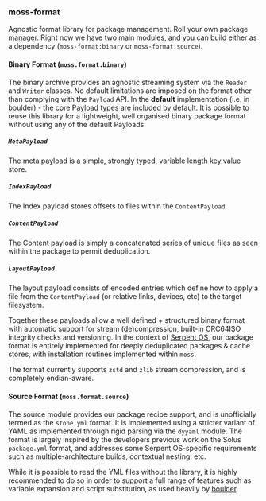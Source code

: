 ### moss-format

Agnostic format library for package management. Roll your own package manager. Right now we have two main modules, and you can build either as a dependency (`moss-format:binary` or `moss-format:source`).

#### Binary Format (`moss.format.binary`)

The binary archive provides an agnostic streaming system via the `Reader` and `Writer` classes. No default limitations are imposed on the format other than complying with the `Payload` API. In the **default** implementation (i.e. in [boulder](https:/github.com/serpent-linux/boulder)) - the core Payload types are included by default. It is possible to reuse this library for a lightweight, well organised binary package format without using any of the default Payloads.

##### `MetaPayload`

The meta payload is a simple, strongly typed, variable length key value store.

##### `IndexPayload`

The Index payload stores offsets to files within the `ContentPayload`

##### `ContentPayload`

The Content payload is simply a concatenated series of unique files as seen within the package to permit deduplication.

##### `LayoutPayload`

The layout payload consists of encoded entries which define how to apply a file from the `ContentPayload` (or relative links, devices, etc) to the target filesystem.

Together these payloads allow a well defined + structured binary format with automatic support for stream (de)compression, built-in CRC64ISO integrity checks and versioning. In the context of [Serpent OS](https://serpentos.com), our package format is entirely implemented for deeply deduplicated packages & cache stores, with installation routines implemented within `moss`.

The format currently supports `zstd` and `zlib` stream compression, and is completely endian-aware.
####  Source Format (`moss.format.source`)

The source module provides our package recipe support, and is unofficially termed as the `stone.yml` format. It is implemented using a stricter variant of YAML as implemented through rigid parsing via the `dyyaml` module. The format is largely inspired by the developers previous work on the Solus `package.yml` format, and addresses some Serpent OS-specific requirements such as multiple-architecture builds, contextual nesting, etc.

While it is possible to read the YML files without the library, it is highly recommended to do so in order to support a full range of features such as variable expansion and script substitution, as used heavily by [boulder](https://github.com/serpent-linux/boulder).